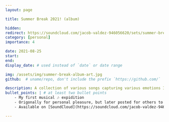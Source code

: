 ```yaml
---
layout: page

title: Summer Break 2021! (album)

hidden:
redirect: https://soundcloud.com/jacob-valdez-946056620/sets/summer-break-2021?utm_source=clipboard&utm_medium=text&utm_campaign=social_sharing
category: [personal]
importance: 4

date: 2021-08-25
start:
end:
display_date: # used instead of `date` or date range

img: /assets/img/summer-break-album-art.jpg
github:  # uname/repo, don't include the prefix `https://github.com/`

description: A collection of various songs capturing various emotions I experienced during the 2021 summer break
bullet_points: | # at least two bullet points
    - My first musical 🎶 expidition
    - Origonally for personal pleasure, but later posted for others to enjoy
    - Available on [SoundCloud](https://soundcloud.com/jacob-valdez-946056620/sets/summer-break-2021?utm_source=clipboard&utm_medium=text&utm_campaign=social_sharing)

---
```

